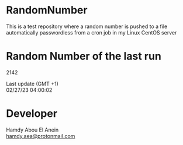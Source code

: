 # RandomNumber    
This is a test repository where a random number is pushed to a file automatically passwordless from a cron job in my Linux CentOS server    
# Random Number of the last run   
2142
      
Last update (GMT +1)    
02/27/23 04:00:02
# Developer    
Hamdy Abou El Anein   
hamdy.aea@protonmail.com
